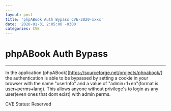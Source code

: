 ```yaml
---
​---
layout: post
title: 'phpABook Auth Bypass CVE-2020-xxxx'
date: '2020-01-31 2:05:00 -0300'
categories: CVE
---
```


# phpABook Auth Bypass

---

In the application (phpABook)[https://sourceforge.net/projects/phpabook/] the authentication is able to be bypassed by setting a cookie in your browser with the name "userInfo" and a value of "admin+1+en"(format is user+perms+lang). This allows anyone without privilege's to login as any user(even ones that dont exist) with admin perms.



CVE Status: Reserved